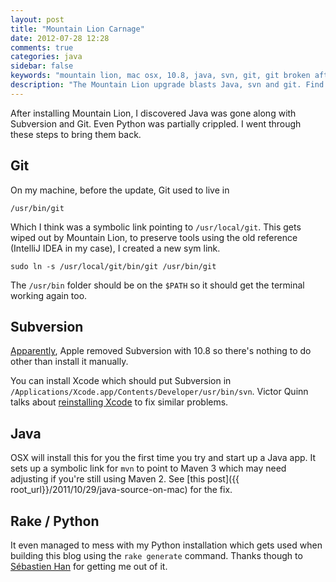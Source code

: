 ```yaml
---
layout: post
title: "Mountain Lion Carnage"
date: 2012-07-28 12:28
comments: true
categories: java
sidebar: false
keywords: "mountain lion, mac osx, 10.8, java, svn, git, git broken after mountain lion, svn broken after mountain lion"
description: "The Mountain Lion upgrade blasts Java, svn and git. Find out how to get them back"
---
```


After installing Mountain Lion, I discovered Java was gone along with Subversion and Git. Even Python was partially crippled. I went through these steps to bring them back.

<!-- more -->

## Git

On my machine, before the update, Git used to live in

    /usr/bin/git

Which I think was a symbolic link pointing to `/usr/local/git`. This gets wiped out by Mountain Lion, to preserve tools using the old reference (IntelliJ IDEA in my case), I created a new sym link.

    sudo ln -s /usr/local/git/bin/git /usr/bin/git


The `/usr/bin` folder should be on the `$PATH` so it should get the terminal working again too.


## Subversion

[Apparently](http://www.sublimetext.com/forum/viewtopic.php?f=3&p=34790), Apple removed Subversion with 10.8 so there's nothing to do other than install it manually.

You can install Xcode which should put Subversion in `/Applications/Xcode.app/Contents/Developer/usr/bin/svn`. Victor Quinn talks about [reinstalling Xcode](http://victorquinn.com/blog/2012/02/19/fix-git-svn-in-mountain-lion/) to fix similar problems.


## Java

OSX will install this for you the first time you try and start up a Java app. It sets up a symbolic link for `mvn` to point to Maven 3 which may need adjusting if you're still using Maven 2. See [this post]({{ root_url}}/2011/10/29/java-source-on-mac) for the fix.


## Rake / Python

It even managed to mess with my Python installation which gets used when building this blog using the `rake generate` command. Thanks though to [Sébastien Han](http://www.sebastien-han.fr/blog/2012/07/26/broken-rake-after-update-to-mountain-lion/) for getting me out of it.

